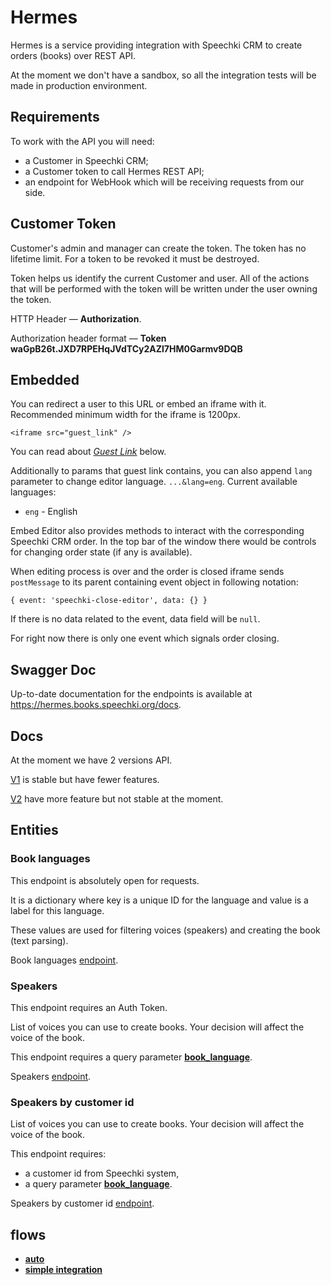 # Hermes

Hermes is a service providing integration with Speechki CRM to create orders (books) over REST API.

At the moment we don't have a sandbox, so all the integration tests will be made in production environment.


## Requirements

To work with the API you will need:
- a Customer in Speechki CRM;
- a Customer token to call Hermes REST API;
- an endpoint for WebHook which will be receiving requests from our side.


## Customer Token

Customer's admin and manager can create the token. The token has no lifetime limit. For a token to be revoked it must be destroyed.

Token helps us identify the current Customer and user. All of the actions that will be performed with the token will be written under the user owning the token.

HTTP Header — **Authorization**.

Authorization header format — **Token waGpB26t.JXD7RPEHqJVdTCy2AZl7HM0Garmv9DQB**


## Embedded

You can redirect a user to this URL or embed an iframe with it. Recommended minimum width for the iframe is 1200px.

`<iframe src="guest_link" />`

You can read about [*Guest Link*](https://github.com/speechki-book/speechki-open-api/blob/master/hermes/index.md#guest-link) below. 

Additionally to params that guest link contains, you can also append `lang` parameter to change editor language. `...&lang=eng`.
Current available languages:
* `eng` - English

Embed Editor also provides methods to interact with the corresponding Speechki CRM order. In the top bar of the window there would be controls for changing order state (if any is available). 

When editing process is over and the order is closed iframe sends `postMessage` to its parent containing event object in following notation: 

`
  { event: 'speechki-close-editor', data: {} }
`

If there is no data related to the event, data field will be `null`.

For right now there is only one event which signals order closing. 

## Swagger Doc

Up-to-date documentation for the endpoints is available at https://hermes.books.speechki.org/docs.


## Docs

At the moment we have 2 versions API.

[V1](https://github.com/speechki-book/speechki-open-api/blob/master/hermes/v1.md) is stable but have fewer features.

[V2](https://github.com/speechki-book/speechki-open-api/blob/master/hermes/v2.md) have more feature but not stable at the moment.


## Entities


### Book languages

This endpoint is absolutely open for requests.

It is a dictionary where key is a unique ID for the language and value is a label for this language.

These values are used for filtering voices (speakers) and creating the book (text parsing).

Book languages [endpoint](https://hermes.books.speechki.org/docs#/speech_settings.v1/get_book_languages_handler_api_v1_speech_settings_languages__get).


### Speakers

This endpoint requires an Auth Token.

List of voices you can use to create books. Your decision will affect the voice of the book.

This endpoint requires a query parameter [**book_language**](https://github.com/speechki-book/speechki-open-api/blob/master/hermes/index.md#book-languages).

Speakers [endpoint](https://hermes.books.speechki.org/docs#/speech_settings.v1/get_speakers_handler_api_v1_speech_settings_speakers__get).


### Speakers by customer id


List of voices you can use to create books. Your decision will affect the voice of the book.

This endpoint requires:
- a customer id from Speechki system,
- a query parameter [**book_language**](https://github.com/speechki-book/speechki-open-api/blob/master/hermes/index.md#book-languages).

Speakers by customer id [endpoint](https://hermes.books.speechki.org/docs#/speech_settings.v1/get_speakers_by_customer_handler_api_v1_speech_settings_speakers_by_customer__customer_id___get).


## flows

- [**auto**](https://github.com/speechki-book/speechki-open-api/blob/master/flows/auto.md)
- [**simple integration**](https://github.com/speechki-book/speechki-open-api/blob/master/flows/simple_integration.md)